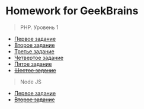 # Homework for GeekBrains
> PHP. Уровень 1
- [Первое задание](https://github.com/NekitSan/geek-task/blob/main/php-lvl-one/one/index.php)
- [Второе задание](https://github.com/NekitSan/geek-task/blob/main/php-lvl-one/two/index.php)
- [Третье задание](https://github.com/NekitSan/geek-task/blob/main/php-lvl-one/three/index.php)
- [Четвертое задание](https://github.com/NekitSan/geek-task/blob/main/php-lvl-one/four/index.php)
- [Пятое задание](https://github.com/NekitSan/geek-task/blob/main/php-lvl-one/five/index.php)
- ~~[Шестое задание]()~~
> Node JS
- [Первое задание](https://github.com/NekitSan/geek-task/blob/main/NodeJS/homework1/index.js)
- ~~[Второе задание]()~~